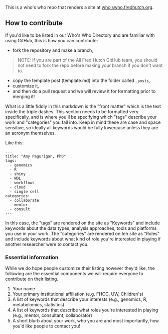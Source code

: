 This is a who's who repo that renders a site at [whoiswho.fredhutch.org](https://whoiswho.fredhutch.org).


## How to contribute

If you'd like to be listed in our Who's Who Directory and are familiar with using GitHub, this is how you can contribute:

- fork the repository and make a branch,
> NOTE: If you are part of the All Fred Hutch GitHub team, you should not need to fork the repo before making your branch if you don't want to.  
- copy the template post (template.md) into the folder called `_posts`, 
- customize it,
- and then do a pull request and we will review it for formatting prior to merging it!

What is a little fiddly in this markdown is the "front matter" which is the text inside the triple dashes.  This section needs to be formatted very specifically, and is where you'll be specifying which "tags" describe your work and "categories" you fall into.  Keep in mind these are case and space sensitive, so ideally all keywords would be fully lowercase unless they are an acronym themselves.  

Like this:

```
---
title: "Amy Pagurigan, PhD"
tags:
  - genomics
  - R
  - shiny
  - WDL
  - workflows
  - cloud
  - single cell
categories: 
  - collaborate
  - mentor
  - consult
---
```

In this case, the "tags" are rendered on the site as "Keywords" and include keywords about the data types, analysis approaches, tools and platforms you use in your work.  The "categories" are rendered on teh site as "Roles" and include keywords about what kind of role you're interested in playing if another researcher were to contact you.  

### Essential information
While we do hope people customize their listing however they'd like, the following are the essential components we will require everyone to contribute on their listing.  

1.  Your name
2.  Your primary institutional affiliation (e.g. FHCC, UW, Children's)
3.  A list of keywords that describe your interests (e.g., genomics, R, metabolomics, statistics)
4.  A list of keywords that describe what roles you're interested in playing (e.g., mentor, consultant, collaborator)
5.  A short blurb about your work, who you are and most importantly, how you'd like people to contact you!

